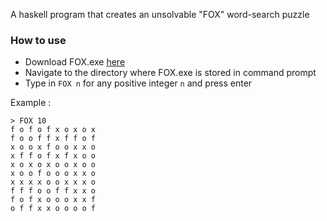 A haskell program that creates an unsolvable "FOX" word-search puzzle

### How to use

- Download FOX.exe [here](https://github.com/Awelson/FOX/releases/tag/v0.1.0.0)
- Navigate to the directory where FOX.exe is stored in command prompt
- Type in `FOX n` for any positive integer `n` and press enter

Example :

```
> FOX 10
f o f o f x o x o x
f o o f f x f f o f
x o o x f o o x x o
x f f o f x f x o o
x o x o x o o x o o
x o o f o o o x x o
x x x x o o x x x o
f f f o o f f x x o
f o f x o o o x x f
o f f x x o o o o f
```
